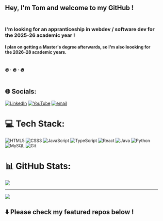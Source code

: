 ## Hey, I'm Tom and welcome to my GitHub !<br><br>
### I'm looking for an appranticeship in webdev / software dev for the 2025-26 academic year !<br>
#### I plan on getting a Master's degree afterwards, so I'm also loooking for the 2026-28 academic years.<br><br>

### 🔥 · 🔥 · 🔥<br><br>


## 🌐 Socials:
[![LinkedIn](https://img.shields.io/badge/LinkedIn-%230077B5.svg?logo=linkedin&logoColor=white)](https://linkedin.com/in/https://www.linkedin.com/in/tom-bonde/) [![YouTube](https://img.shields.io/badge/YouTube-%23FF0000.svg?logo=YouTube&logoColor=white)](https://youtube.com/@https://www.youtube.com/@PortfolioTomB) [![email](https://img.shields.io/badge/Email-D14836?logo=gmail&logoColor=white)](mailto:tom64bonde@gmail.com) 

# 💻 Tech Stack:
![HTML5](https://img.shields.io/badge/html5-%23E34F26.svg?style=for-the-badge&logo=html5&logoColor=white) ![CSS3](https://img.shields.io/badge/css3-%231572B6.svg?style=for-the-badge&logo=css3&logoColor=white) ![JavaScript](https://img.shields.io/badge/javascript-%23323330.svg?style=for-the-badge&logo=javascript&logoColor=%23F7DF1E) ![TypeScript](https://img.shields.io/badge/typescript-%23007ACC.svg?style=for-the-badge&logo=typescript&logoColor=white) ![React](https://img.shields.io/badge/react-%2320232a.svg?style=for-the-badge&logo=react&logoColor=%2361DAFB) ![Java](https://img.shields.io/badge/java-%23ED8B00.svg?style=for-the-badge&logo=openjdk&logoColor=white) ![Python](https://img.shields.io/badge/python-3670A0?style=for-the-badge&logo=python&logoColor=ffdd54) ![MySQL](https://img.shields.io/badge/mysql-4479A1.svg?style=for-the-badge&logo=mysql&logoColor=white) ![Git](https://img.shields.io/badge/git-%23F05033.svg?style=for-the-badge&logo=git&logoColor=white)
# 📊 GitHub Stats:
![](https://github-readme-stats.vercel.app/api/top-langs/?username=tomburger64&theme=dark&hide_border=false&include_all_commits=false&count_private=false&layout=compact)

---
[![](https://visitcount.itsvg.in/api?id=tomburger64&icon=0&color=0)](https://visitcount.itsvg.in)

## ⬇️ Please check my featured repos below !

<!-- Proudly created with GPRM ( https://gprm.itsvg.in ) -->
